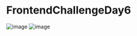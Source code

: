 # FrontendChallengeDay6

![image](https://github.com/user-attachments/assets/187bd447-d6aa-41a4-9b10-0f2d23101804)
![image](https://github.com/user-attachments/assets/1f07688d-c829-4ae2-8c9a-97b302307e91)
